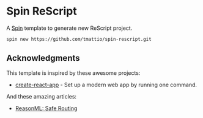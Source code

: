 # Spin ReScript

A [Spin](https://github.com/tmattio/spin) template to generate new ReScript project.

```bash
spin new https://github.com/tmattio/spin-rescript.git
```

## Acknowledgments

This template is inspired by these awesome projects:

- [create-react-app](https://github.com/facebook/create-react-app) - Set up a modern web app by running one command.

And these amazing articles:

- [ReasonML: Safe Routing](https://blog.minima.app/posts/2020/reasonml-safe-routing)